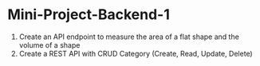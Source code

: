 # Mini-Project-Backend-1
1. Create an API endpoint to measure the area of ​​a flat shape and the volume of a shape
2. Create a REST API with CRUD Category (Create, Read, Update, Delete)
